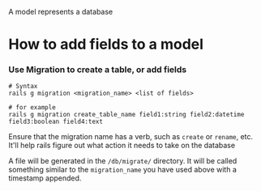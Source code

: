 A model represents a database



# How to add fields to a model

### Use Migration to create a table, or add fields

    # Syntax
    rails g migration <migration_name> <list of fields>

    # for example
    rails g migration create_table_name field1:string field2:datetime field3:boolean field4:text

Ensure that the migration name has a verb, such as `create` or `rename`, etc. It'll help rails figure out what action it needs to take on the database

A file will be generated in the `/db/migrate/` directory. It will be called something similar to the `migration_name` you have used above with a timestamp appended.
